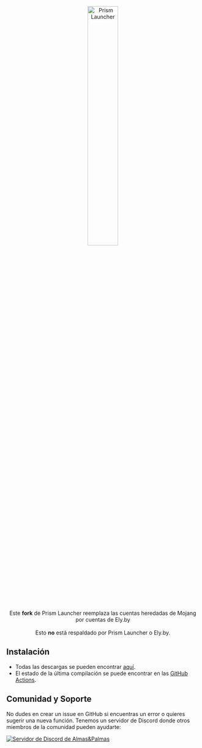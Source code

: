 <p align="center">
<picture>
  <source media="(prefers-color-scheme: dark)" srcset="/program_info/org.prismlauncher.PrismLauncher.logo-darkmode.svg">
  <source media="(prefers-color-scheme: light)" srcset="/program_info/org.prismlauncher.PrismLauncher.logo.svg">
  <img alt="Prism Launcher" src="/program_info/org.prismlauncher.PrismLauncher.logo.svg" width="40%">
</picture>
</p>

<p align="center">
  Este <b>fork</b> de Prism Launcher reemplaza las cuentas heredadas de Mojang por cuentas de Ely.by<br />
  <br />Esto <b>no</b> está respaldado por Prism Launcher o Ely.by.
</p>

## Instalación

- Todas las descargas se pueden encontrar [aquí](https://github.com/alksndrFerrero/almasYpalmas/releases/latest).
- El estado de la última compilación se puede encontrar en las [GitHub Actions](https://github.com/alksndrFerrero/almasYpalmas/actions).

## Comunidad y Soporte

No dudes en crear un issue en GitHub si encuentras un error o quieres sugerir una nueva función. Tenemos un servidor de Discord donde otros miembros de la comunidad pueden ayudarte:

[![Servidor de Discord de Almas&Palmas](https://discordapp.com/api/guilds/1290096885821870130/widget.png?style=banner3)](https://discord.gg/nY3jw5wR)

